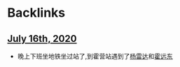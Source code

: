 
# Backlinks
## [July 16th, 2020](<July 16th, 2020.md>)
- 晚上下班坐地铁坐过站了,到霍营站遇到了[杨雷达](<杨雷达.md>)和[霍远东](<霍远东.md>)

